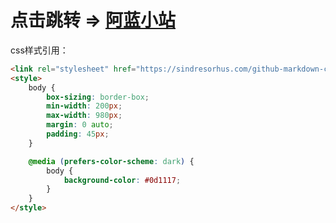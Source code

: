 # 点击跳转 => [阿蓝小站](https://alan.xx.kg)

css样式引用：

```html
<link rel="stylesheet" href="https://sindresorhus.com/github-markdown-css/github-markdown.css">
<style>
	body {
		box-sizing: border-box;
		min-width: 200px;
		max-width: 980px;
		margin: 0 auto;
		padding: 45px;
	}

	@media (prefers-color-scheme: dark) {
		body {
			background-color: #0d1117;
		}
	}
</style>
```
